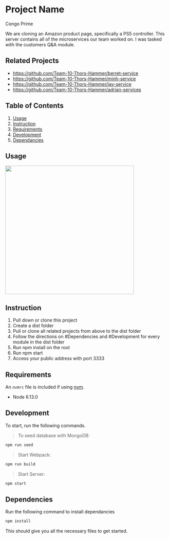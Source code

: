 # Project Name

Congo Prime

We are cloning an Amazon product page, specifically a PS5 controller. This server contains all of the microservices our team worked on. I was tasked with the customers Q&A module.

## Related Projects

  - https://github.com/Team-10-Thors-Hammer/berret-service
  - https://github.com/Team-10-Thors-Hammer/minh-service
  - https://github.com/Team-10-Thors-Hammer/jay-service
  - https://github.com/Team-10-Thors-Hammer/adrian-services

## Table of Contents

1. [Usage](#Usage)
2. [Instruction](#Instruction)
3. [Requirements](#requirements)
4. [Development](#development)
5. [Dependancies](#Dependencies)

## Usage

<img src="http://g.recordit.co/yHgzacRqhW.gif" width="400">

## Instruction

1. Pull down or clone this project
2. Create a dist folder
3. Pull or clone all related projects from above to the dist folder
4. Follow the directions on #Dependencies and #Development for every module in the dist folder
5. Run npm install on the root
6. Run npm start
7. Access your public address with port 3333

## Requirements

An `nvmrc` file is included if using [nvm](https://github.com/creationix/nvm).

- Node 6.13.0

## Development

To start, run the following commands.

> To seed database with MongoDB:
```sh
npm run seed
```
> Start Webpack:
```sh
npm run build
```
> Start Server:
```sh
npm start
```

## Dependencies

Run the following command to install dependancies

```sh
npm install
```

This should give you all the necessary files to get started.
